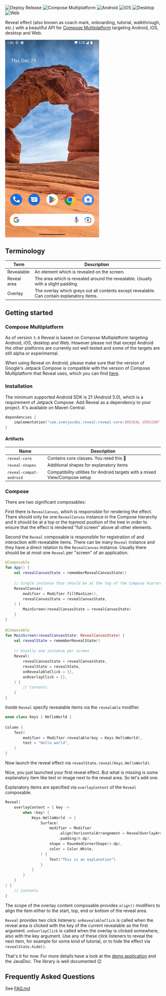 ![Deploy Release](https://img.shields.io/github/actions/workflow/status/svenjacobs/reveal/deploy-release.yml?label=Deploy%20Release)
![Compose Multiplatform](https://img.shields.io/badge/Compose%20Multiplatform-1.5.2-blue)
![Android](https://img.shields.io/badge/Android-green)
![iOS](https://img.shields.io/badge/iOS-slategray)
![Desktop](https://img.shields.io/badge/Desktop-tomato)
![Web](https://img.shields.io/badge/Web-gold)

Reveal effect (also known as coach mark, onboarding, tutorial, walkthrough, etc.) with a beautiful
API for [Compose Multiplatform](https://www.jetbrains.com/lp/compose-multiplatform/) targeting
Android, iOS, desktop and Web.

![Demonstration](./assets/demo.gif)

## Terminology

| Term        | Description                                                                                |
|-------------|--------------------------------------------------------------------------------------------|
| Revealable  | An element which is revealed on the screen.                                                |
| Reveal area | The area which is revealed around the revealable. Usually with a slight padding.           |
| Overlay     | The overlay which greys out all contents except revealable. Can contain explanatory items. |

## Getting started

### Compose Multiplatform

As of version `3.0` Reveal is based on Compose Multiplatform targeting Android, iOS, desktop and
Web. However please not that except Android the other platforms are currently not well tested and
some of the targets are still alpha or experimental.

When using Reveal on Android, please make sure that the version of Google's Jetpack Compose is
compatible with the version of Compose Multiplatform that Reveal uses, which you can
find [here](./gradle/libs.versions.toml#L6).

### Installation

The minimum supported Android SDK is 21 (Android 5.0), which is a requirement of Jetpack Compose.
Add Reveal as a dependency to your project. It's available on Maven Central.

```kotlin
dependencies {
    implementation("com.svenjacobs.reveal:reveal-core:$REVEAL_VERSION")
}
```

#### Artifacts

| Name                    | Description                                                                 |
|-------------------------|-----------------------------------------------------------------------------|
| `reveal-core`           | Contains core classes. You need this 🙂                                     |
| `reveal-shapes`         | Additional shapes for explanatory items                                     |
| `reveal-compat-android` | Compatibility utilities for Android targets with a mixed View/Compose setup |

### Compose

There are two significant composables:

First there is `RevealCanvas`, which is responsible for rendering the effect. There should only be
one `RevealCanvas` instance in the Compose hierarchy and it should be at a top or the topmost
position of the tree in order to ensure that the effect is rendered "full screen" above all other
elements.

Second the `Reveal` composable is responsible for registration of and interaction with revealable
items. There can be many `Reveal` instance and they have a direct relation to the `RevealCanvas`
instance. Usually there should be at most one `Reveal` per "screen" of an application.

```kotlin
@Composable
fun App() {
    val revealCanvasState = rememberRevealCanvasState()

    // Single instance that should be at the top of the Compose hierarchy
    RevealCanvas(
        modifier = Modifier.fillMaxSize(),
        revealCanvasState = revealCanvasState,
    ) {
        MainScreen(revealCanvasState = revealCanvasState)
    }
}

@Composable
fun MainScreen(revealCanvasState: RevealCanvasState) {
    val revealState = rememberRevealState()

    // Usually one instance per screen
    Reveal(
        revealCanvasState = revealCanvasState,
        revealState = revealState,
        onRevealableClick = {},
        onOverlayClick = {},
    ) {
        // Contents
    }
}
```

Inside `Reveal` specify revealable items via the `revealable` modifier.

```kotlin
enum class Keys { HelloWorld }

Column {
    Text(
        modifier = Modifier.revealable(key = Keys.HelloWorld),
        text = "Hello world",
    )
}
```

Now launch the reveal effect via `revealState.reveal(Keys.HelloWorld)`.

Nice, you just launched your first reveal effect. But what is missing is some explanatory item like
text or image next to the reveal area. So let's add one.

Explanatory items are specified via `overlayContent` of the `Reveal` composable.

```kotlin
Reveal(
    overlayContent = { key ->
        when (key) {
            Keys.HelloWorld -> {
                Surface(
                    modifier = Modifier
                        .align(horizontalArrangement = RevealOverlayArrangement.Horizontal.Start)
                        .padding(8.dp),
                    shape = RoundedCornerShape(4.dp),
                    color = Color.White,
                ) {
                    Text("This is an explanation")
                }
            }
        }
    }
) {
    // Contents
}
```

The scope of the overlay content composable provides `align()` modifiers to align the item either to
the start, top, end or bottom of the reveal area.

`Reveal` provides two click listeners: `onRevealableClick` is called when the reveal area is clicked
with the key of the current revealable as the first argument. `onOverlayClick` is called when the
overlay is clicked somewhere, also with the key argument. Use any of these click listeners to reveal
the next item, for example for some kind of tutorial, or to hide the effect via
`revealState.hide()`.

That's it for now. For more details have a look at the [demo application](./demo-app) and the
JavaDoc. The library is well documented 😉

## Frequently Asked Questions

See [FAQ.md](FAQ.md)
